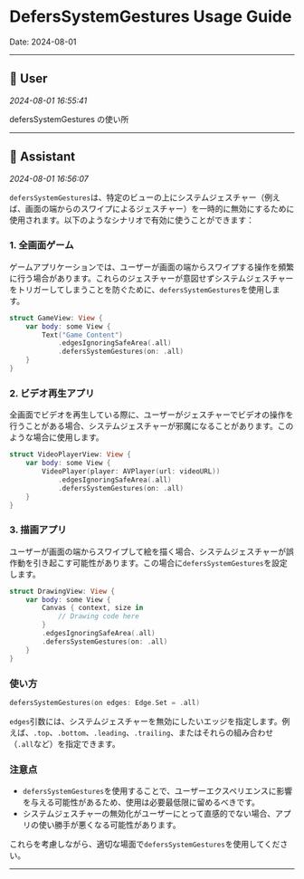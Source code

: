 # DefersSystemGestures Usage Guide

Date: 2024-08-01

---

## 👤 User
*2024-08-01 16:55:41*

defersSystemGestures の使い所

---

## 🤖 Assistant
*2024-08-01 16:56:07*

`defersSystemGestures`は、特定のビューの上にシステムジェスチャー（例えば、画面の端からのスワイプによるジェスチャー）を一時的に無効にするために使用されます。以下のようなシナリオで有効に使うことができます：

### 1. 全画面ゲーム
ゲームアプリケーションでは、ユーザーが画面の端からスワイプする操作を頻繁に行う場合があります。これらのジェスチャーが意図せずシステムジェスチャーをトリガーしてしまうことを防ぐために、`defersSystemGestures`を使用します。

```swift
struct GameView: View {
    var body: some View {
        Text("Game Content")
            .edgesIgnoringSafeArea(.all)
            .defersSystemGestures(on: .all)
    }
}
```

### 2. ビデオ再生アプリ
全画面でビデオを再生している際に、ユーザーがジェスチャーでビデオの操作を行うことがある場合、システムジェスチャーが邪魔になることがあります。このような場合に使用します。

```swift
struct VideoPlayerView: View {
    var body: some View {
        VideoPlayer(player: AVPlayer(url: videoURL))
            .edgesIgnoringSafeArea(.all)
            .defersSystemGestures(on: .all)
    }
}
```

### 3. 描画アプリ
ユーザーが画面の端からスワイプして絵を描く場合、システムジェスチャーが誤作動を引き起こす可能性があります。この場合に`defersSystemGestures`を設定します。

```swift
struct DrawingView: View {
    var body: some View {
        Canvas { context, size in
            // Drawing code here
        }
        .edgesIgnoringSafeArea(.all)
        .defersSystemGestures(on: .all)
    }
}
```

### 使い方

```swift
defersSystemGestures(on edges: Edge.Set = .all)
```

`edges`引数には、システムジェスチャーを無効にしたいエッジを指定します。例えば、`.top`、`.bottom`、`.leading`、`.trailing`、またはそれらの組み合わせ（`.all`など）を指定できます。

### 注意点

- `defersSystemGestures`を使用することで、ユーザーエクスペリエンスに影響を与える可能性があるため、使用は必要最低限に留めるべきです。
- システムジェスチャーの無効化がユーザーにとって直感的でない場合、アプリの使い勝手が悪くなる可能性があります。

これらを考慮しながら、適切な場面で`defersSystemGestures`を使用してください。

---
